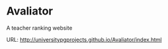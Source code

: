 # Avaliator
A teacher ranking website

URL: http://universitypgprojects.github.io/Avaliator/index.html
